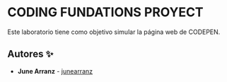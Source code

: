 # CODING FUNDATIONS PROYECT

Este laboratorio tiene como objetivo simular la página web de CODEPEN.



## Autores ✨

* **June Arranz** - [junearranz](https://github.com/junearranz)
